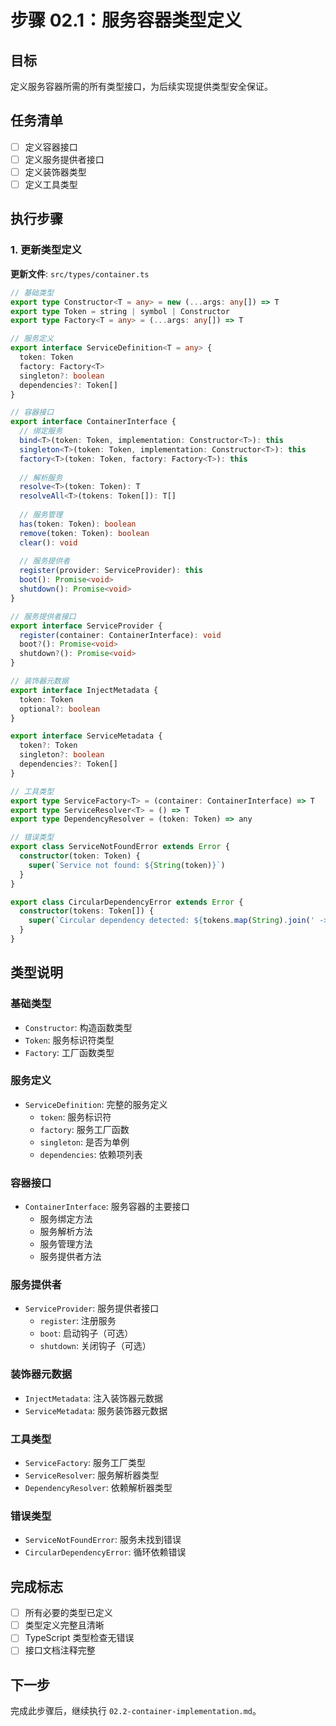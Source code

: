 # 步骤 02.1：服务容器类型定义

## 目标
定义服务容器所需的所有类型接口，为后续实现提供类型安全保证。

## 任务清单
- [ ] 定义容器接口
- [ ] 定义服务提供者接口
- [ ] 定义装饰器类型
- [ ] 定义工具类型

## 执行步骤

### 1. 更新类型定义

**更新文件**: `src/types/container.ts`

```typescript
// 基础类型
export type Constructor<T = any> = new (...args: any[]) => T
export type Token = string | symbol | Constructor
export type Factory<T = any> = (...args: any[]) => T

// 服务定义
export interface ServiceDefinition<T = any> {
  token: Token
  factory: Factory<T>
  singleton?: boolean
  dependencies?: Token[]
}

// 容器接口
export interface ContainerInterface {
  // 绑定服务
  bind<T>(token: Token, implementation: Constructor<T>): this
  singleton<T>(token: Token, implementation: Constructor<T>): this
  factory<T>(token: Token, factory: Factory<T>): this
  
  // 解析服务
  resolve<T>(token: Token): T
  resolveAll<T>(tokens: Token[]): T[]
  
  // 服务管理
  has(token: Token): boolean
  remove(token: Token): boolean
  clear(): void
  
  // 服务提供者
  register(provider: ServiceProvider): this
  boot(): Promise<void>
  shutdown(): Promise<void>
}

// 服务提供者接口
export interface ServiceProvider {
  register(container: ContainerInterface): void
  boot?(): Promise<void>
  shutdown?(): Promise<void>
}

// 装饰器元数据
export interface InjectMetadata {
  token: Token
  optional?: boolean
}

export interface ServiceMetadata {
  token?: Token
  singleton?: boolean
  dependencies?: Token[]
}

// 工具类型
export type ServiceFactory<T> = (container: ContainerInterface) => T
export type ServiceResolver<T> = () => T
export type DependencyResolver = (token: Token) => any

// 错误类型
export class ServiceNotFoundError extends Error {
  constructor(token: Token) {
    super(`Service not found: ${String(token)}`)
  }
}

export class CircularDependencyError extends Error {
  constructor(tokens: Token[]) {
    super(`Circular dependency detected: ${tokens.map(String).join(' -> ')}`)
  }
}
```

## 类型说明

### 基础类型
- `Constructor`: 构造函数类型
- `Token`: 服务标识符类型
- `Factory`: 工厂函数类型

### 服务定义
- `ServiceDefinition`: 完整的服务定义
  - `token`: 服务标识符
  - `factory`: 服务工厂函数
  - `singleton`: 是否为单例
  - `dependencies`: 依赖项列表

### 容器接口
- `ContainerInterface`: 服务容器的主要接口
  - 服务绑定方法
  - 服务解析方法
  - 服务管理方法
  - 服务提供者方法

### 服务提供者
- `ServiceProvider`: 服务提供者接口
  - `register`: 注册服务
  - `boot`: 启动钩子（可选）
  - `shutdown`: 关闭钩子（可选）

### 装饰器元数据
- `InjectMetadata`: 注入装饰器元数据
- `ServiceMetadata`: 服务装饰器元数据

### 工具类型
- `ServiceFactory`: 服务工厂类型
- `ServiceResolver`: 服务解析器类型
- `DependencyResolver`: 依赖解析器类型

### 错误类型
- `ServiceNotFoundError`: 服务未找到错误
- `CircularDependencyError`: 循环依赖错误

## 完成标志
- [ ] 所有必要的类型已定义
- [ ] 类型定义完整且清晰
- [ ] TypeScript 类型检查无错误
- [ ] 接口文档注释完整

## 下一步
完成此步骤后，继续执行 `02.2-container-implementation.md`。 
